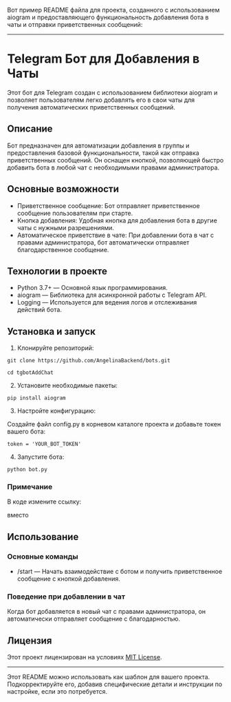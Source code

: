 Вот пример README файла для проекта, созданного с использованием aiogram и предоставляющего функциональность добавления бота в чаты и отправки приветственных сообщений:

---

# Telegram Бот для Добавления в Чаты

Этот бот для Telegram создан с использованием библиотеки aiogram и позволяет пользователям легко добавлять его в свои чаты для получения автоматических приветственных сообщений.

## Описание

Бот предназначен для автоматизации добавления в группы и предоставления базовой функциональности, такой как отправка приветственных сообщений. Он оснащен кнопкой, позволяющей быстро добавить бота в любой чат с необходимыми правами администратора.

## Основные возможности

- Приветственное сообщение: Бот отправляет приветственное сообщение пользователям при старте.
- Кнопка добавления: Удобная кнопка для добавления бота в другие чаты с нужными разрешениями.
- Автоматическое приветствие в чате: При добавлении бота в чат с правами администратора, бот автоматически отправляет благодарственное сообщение.

## Технологии в проекте

- Python 3.7+ — Основной язык программирования.
- aiogram — Библиотека для асинхронной работы с Telegram API.
- Logging — Используется для ведения логов и отслеживания действий бота.

## Установка и запуск


1. Клонируйте репозиторий:

  ``` 
git clone https://github.com/AngelinaBackend/bots.git

cd tgbotAddChat
```
   
2. Установите необходимые пакеты:
```
pip install aiogram
```
   
3. Настройте конфигурацию:

Создайте файл config.py в корневом каталоге проекта и добавьте токен вашего бота:
```
token = 'YOUR_BOT_TOKEN'
```
4. Запустите бота:
```
python bot.py
```

### Примечание
В коде измените ссылку:

вместо  
    
## Использование

### Основные команды

- /start — Начать взаимодействие с ботом и получить приветственное сообщение с кнопкой добавления.

### Поведение при добавлении в чат

Когда бот добавляется в новый чат с правами администратора, он автоматически отправляет сообщение с благодарностью.

## Лицензия

Этот проект лицензирован на условиях [MIT License](LICENSE).

---

Этот README можно использовать как шаблон для вашего проекта. Подкорректируйте его, добавив специфические детали и инструкции по настройке, если это потребуется.
